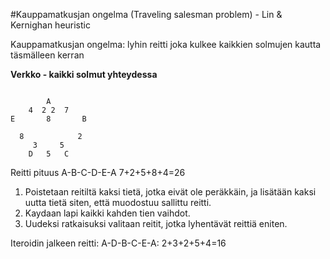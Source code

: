 #Kauppamatkusjan ongelma (Traveling salesman problem) - Lin & Kernighan heuristic

Kauppamatkusjan ongelma: lyhin reitti joka kulkee kaikkien solmujen
kautta täsmälleen kerran

**Verkko - kaikki solmut yhteydessa**

```

		A
	4  2 2	7	
E	    8		B
	 			
  8			   2
	 3	   5
	D	5	C

```

Reitti			pituus
A-B-C-D-E-A		7+2+5+8+4=26

1. Poistetaan reitiltä kaksi tietä, jotka eivät ole peräkkäin,
ja lisätään kaksi uutta tietä siten, että muodostuu sallittu reitti.
2. Kaydaan lapi kaikki kahden tien vaihdot.
3. Uudeksi ratkaisuksi valitaan reitit, jotka lyhentävät reittiä eniten.

Iteroidin jalkeen reitti:
A-D-B-C-E-A: 2+3+2+5+4=16
